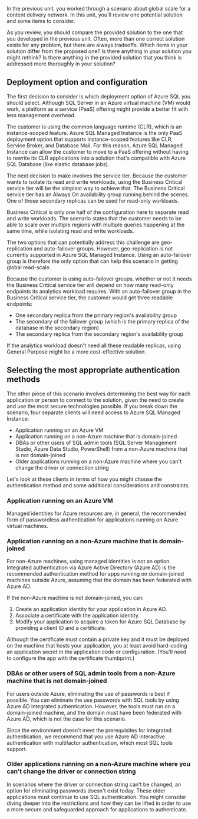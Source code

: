 In the previous unit, you worked through a scenario about global scale for a content delivery network. In this unit, you'll review one potential solution and some items to consider.

As you review, you should compare the provided solution to the one that you developed in the previous unit. Often, more than one correct solution exists for any problem, but there are always tradeoffs. Which items in your solution differ from the proposed one? Is there anything in your solution you might rethink? Is there anything in the provided solution that you think is addressed more thoroughly in your solution?  

## Deployment option and configuration

The first decision to consider is which deployment option of Azure SQL you should select. Although SQL Server in an Azure virtual machine (VM) would work, a platform as a service (PaaS) offering might provide a better fit with less management overhead. 

The customer is using the common language runtime (CLR), which is an instance-scoped feature. Azure SQL Managed Instance is the only PaaS deployment option that supports instance-scoped features like CLR, Service Broker, and Database Mail. For this reason, Azure SQL Managed Instance can allow the customer to move to a PaaS offering without having to rewrite its CLR applications into a solution that's compatible with Azure SQL Database (like elastic database jobs).

The next decision to make involves the service tier. Because the customer wants to isolate its read and write workloads, using the Business Critical service tier will be the simplest way to achieve that. The Business Critical service tier has an Always On availability group running behind the scenes. One of those secondary replicas can be used for read-only workloads.

Business Critical is only one half of the configuration here to separate read and write workloads. The scenario states that the customer needs to be able to scale over multiple regions with multiple queries happening at the same time, while isolating read and write workloads. 

The two options that can potentially address this challenge are geo-replication and auto-failover groups. However, geo-replication is not currently supported in Azure SQL Managed Instance. Using an auto-failover group is therefore the only option that can help this scenario in getting global read-scale. 

Because the customer is using auto-failover groups, whether or not it needs the Business Critical service tier will depend on how many read-only endpoints its analytics workload requires. With an auto-failover group in the Business Critical service tier, the customer would get three readable endpoints:

- One secondary replica from the primary region's availability group
- The secondary of the failover group (which is the primary replica of the database in the secondary region)
- The secondary replica from the secondary region's availability group

If the analytics workload doesn't need all these readable replicas, using General Purpose might be a more cost-effective solution.

## Selecting the most appropriate authentication methods

The other piece of this scenario involves determining the best way for each application or person to connect to the solution, given the need to create and use the most secure technologies possible. If you break down the scenario, four separate clients will need access to Azure SQL Managed Instance:

- Application running on an Azure VM
- Application running on a non-Azure machine that is domain-joined
- DBAs or other users of SQL admin tools (SQL Server Management Studio, Azure Data Studio, PowerShell) from a non-Azure machine that is not domain-joined
- Older applications running on a non-Azure machine where you can't change the driver or connection string

Let's look at these clients in terms of how you might choose the authentication method and some additional considerations and constraints.

### Application running on an Azure VM

Managed identities for Azure resources are, in general, the recommended form of passwordless authentication for applications running on Azure virtual machines.

### Application running on a non-Azure machine that is domain-joined

For non-Azure machines, using managed identities is not an option. Integrated authentication via Azure Active Directory (Azure AD) is the recommended authentication method for apps running on domain-joined machines outside Azure, assuming that the domain has been federated with Azure AD. 

If the non-Azure machine is not domain-joined, you can:

1. Create an application identity for your application in Azure AD.
1. Associate a certificate with the application identity.
1. Modify your application to acquire a token for Azure SQL Database by providing a client ID and a certificate. 

Although the certificate must contain a private key and it must be deployed on the machine that hosts your application, you at least avoid hard-coding an application secret in the application code or configuration. (You'll need to configure the app with the certificate thumbprint.)

### DBAs or other users of SQL admin tools from a non-Azure machine that is not domain-joined

For users outside Azure, eliminating the use of passwords is best if possible. You can eliminate the use passwords with SQL tools by using Azure AD integrated authentication. However, the tools must run on a domain-joined machine, and the domain must have been federated with Azure AD, which is not the case for this scenario. 

Since the environment doesn't meet the prerequisites for integrated authentication, we recommend that you use Azure AD interactive authentication with multifactor authentication, which most SQL tools support.

### Older applications running on a non-Azure machine where you can't change the driver or connection string

In scenarios where the driver or connection string can't be changed, an option for eliminating passwords doesn't exist today. These older applications must continue to use SQL authentication. You might consider diving deeper into the restrictions and how they can be lifted in order to use a more secure and safeguarded approach for applications to authenticate.
